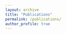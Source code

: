 ```yaml
---
layout: archive
title: "Publications"
permalink: /publications/
author_profile: true
---
```


<!-- <span style="color:black; font-family:Georgia;">Most recent publication updates can be found on my <a style ="color:#800080;" href=""><em>[Google Scholar]</em></a> profile.</span> -->

<!-- ## 2023 -->
<!-- --------- -->
<!-- 📃 -->
<!-- Paper 01 -->
<!-- ### Accepted ✔️-->
<!-- ### Presented
---------
📃 <span style="color:#7D6E83;font-family:Trebuchet MS;">**Bengali News Abstractive Summarization: T5 Transformer and Hybrid Approach**</span><br>
<span style="color:black;font-family:Georgia">
	Khan Md Hasib, Md. Atiqur Rahman, <strong style="color:black">Mustavi Ibne Masum</strong>,  Friso De Boer, Sami Azam and Asif Kari, [DICTA 2023](https://www.dictaconference.org/)
</span>
<br> -->
<!-- 
[[<span style ="color:red"><font size="3">PDF</font></span>](
	 paper link 
		)] [[<span style ="color:red"><font size="3">Code & Dataset</font></span>](
		 git link
		)] [[<span style ="color:red"><font size="3">Presentation</font></span>](
			git file link 
			)]  -->
<!-- [<a style="color:red;" href="#" onclick="$('#dicta2023_abstract').toggle();return false;"><font size="3">Abstract</font></a>] -->
<!-- [<a style="color:red;" href="#" onclick="$('#dicta2023_bib').toggle();return false;"><font size="3">Citation bib</font></a>] -->
<!-- <div id="dicta2023_bib" class="bib" style="display:none;">
	<pre>
	@inproceedings{inproceedings,
	author = {Hasib, Khan and Rahman, Md. Atiqur and Masum, Mustavi Ibne and De Boer, Friso and Azam, Sami and Karim, Asif},
	year = {2023},
	month = {11},
	pages = {},
	title = {Bengali News Abstractive Summarization: T5 Transformer and Hybrid Approach}
	}
	</pre>
</div>

<div id="dicta2023_abstract" class="abstract" style="display:none;">
	<p style="text-align:justify; color:black;font-family:Monaco;"> 
		<font size="3">
			In today's fast-paced world, everyone wants things to happen quickly. Thanks to the internet, news spreads super fast. But not all news is important. News summarization helps by giving a short version of each news story, so readers can easily figure out what type of news they want to read. There are two main types of summarization: Abstractive Text Summarization and Extractive Text Summarization. The process of abstractive text summarization is much more complex than that of extractive text summarization. This study proposes a model for generating extractive summaries, which are then utilized as input to generate abstractive summaries. The model uses the Bengali Text Summarization (BenSumm) model for extractive summarization and the Bangla Text-to-Text Transfer Transformer (BanlaT5) for abstractive summarization. The research also compares summarization acquired straight from the BanglaT5 model with summarization obtained via the proposed model. Abstractive summarization in the Bengali language has been accomplished using the Text-to-Text Transfer Transformer(T5) in this research. Although abstractive summarization of the Bengali language has been accomplished over the years using a variety of techniques, the field of using T5 in this field has only recently been discovered, and there is still a wide range of opportunities to be explored. The study has achieved promising results.
		</font>
	</p>
</div> 

📃 <span style="font-family:Trebuchet MS;color:#7D6E83">**Bengali Image Captioning Using Vision Encoder-Decoder Model**</span><br>
<span style="color:black;font-family:Georgia">
	Tajrian Islam Ishan, Abdullah Al Noman, Raisa Rokib, <strong style="color:black">Mustavi Ibne Masum</strong>, Sifat Ahmed, Faisal Muhammad Shah, [ICCIT 2023](https://iccit.org.bd/2023/)
</span><br> -->
<!--  [[<span style ="color:red"><font size="3">PDF</font></span>]( 
	 paper link
	)] [[<span style ="color:red"><font size="3">Code & Dataset</font></span>](
		 git link 
		)] [[<span style ="color:red"><font size="3">Presentation</font></span>](
			 git file link 
			)]  -->
<!-- [<a style="color:red;" href="#" onclick="$('#ICCIT2023_abstract').toggle();return false;"><font size="3">Abstract</font></a>]
[<a style="color:red;" href="#" onclick="$('#ICCIT2023_bib').toggle();return false;"><font size="3">Citation bib</font></a>] -->
<!-- <div id="ICCIT2023_bib" class="bib" style="display:none;"> 
	<pre>
	@inproceedings{inproceedings,
	author = {Islam, Tajrian and Noman, Abdullah and Rokib, Raisa and Masum, Mustavi Ibne and Ahmed, Sifat and Shah, Faisal},
	year = {2023},
	month = {12},
	pages = {},
	title = {Bengali Image Captioning Using Vision Encoder-Decoder Model}
	}
	</pre>
</div>

<div id="ICCIT2023_abstract" class="abstract" style="display:none;">
	<p style="text-align:justify; color:black;font-family:Monaco;"> 
		<font size="3">
			Our research focuses on Bangla Image Captioning which involves generating descriptive captions for the images. To address this task, we propose a Vision Encoder-Decoder model, consisting of interconnected models for image encoding and text decoding. Previous work in this area has not explored the use of the Vision Encoder-Decoder Model specifically for Bangla Image Captioning. We have conducted several studies using two publicly available Bengali datasets, Bornon and BanCap, and merged them to create a comprehensive dataset to assess the performance of our model. Our proposed model outperforms recent developments in Bengali image captioning, delivering exceptional results in both quantitative and qualitative analyses.
		</font>
	</p>
</div> -->

<!-- Paper 02 -->
<!-- ### Under Review
--------------
⏲️ 
<span style="font-family:Trebuchet MS;color:#769FCD">**Bengali Image Captioning Using Vision Encoder-Decoder Model**</span><br>
<span style="color:black;font-family:Georgia">
	Tajrian Islam Ishan, Abdullah Al Noman, Raisa Rokib, <strong style="color:black">Mustavi Ibne Masum</strong>, Sifat Ahmed, Faisal Muhammad Shah, [ICCIT 2023](https://iccit.org.bd/2023/)
</span> -->
<!-- <span style="color:black;font-family:Georgia"><br> 
	<font size="3"><strong>Authors</strong>: Tajrian Islam Ishan, Abdullah Al Noman, Raisa Rokib, <strong style="color:black">Mustavi Ibne Masum</strong>, Sifat Ahmed, Faisal Muhammad Shah </font>
</span>
<br>
<span style="color:black;font-family:Georgia">
	<font size="3"><strong>Conference:</strong><em> The International Conference on Computer and Information Technology</em></font> ([ICCIT 2023](https://iccit.org.bd/2023/))
</span>
<br>-->
<!-- [<a style="color:red;" href="#" onclick="$('#ecce2023_abstract').toggle();return false;"><font size="3">Abstract</font></a>] [[<span style ="color:red"><font size="3">PDF</font></span>]( 
	 paper link
	)] [[<span style ="color:red"><font size="3">Code & Dataset</font></span>](
		 git link 
		)] [[<span style ="color:red"><font size="3">Presentation</font></span>](
			 git file link 
			)] [<a style="color:red;" href="#" onclick="$('#ecce2023_bib').toggle();return false;"><font size="3">Citation bib</font></a>] -->

<!-- <div id="ecce2023_bib" class="bib" style="display:none;"> 
	<pre>
	  @INPROCEEDINGS{,
	   author={},
	  booktitle={conference name}, 
	  title={Bengali Image Captioning Using Vision Encoder-Decoder Model}, 
	  year={2023},
	  volume={},
	  number={},
	  pages={1-6},
	  doi={}}
	</pre>
</div>

<div id="ecce2023_abstract" class="abstract" style="display:none;">
	<p style="text-align:justify; color:black;font-family:Monaco;"> 
		<font size="3">
			Our research focuses on Bangla Image Captioning which involves generating descriptive captions for the images. To address this task, we propose a Vision Encoder-Decoder model, consisting of interconnected models for image encoding and text decoding. Previous work in this area has not explored the use of the Vision Encoder-Decoder Model specifically for Bangla Image Captioning. We have conducted several studies using two publicly available Bengali datasets, Bornon and BanCap, and merged them to create a comprehensive dataset to assess the performance of our model. Our proposed model outperforms recent developments in Bengali image captioning, delivering exceptional results in both quantitative and qualitative analyses.
		</font>
	</p>
</div> -->

<!-- ⏲️  -->
<!-- <span style="font-family:Trebuchet MS;color:#769FCD">**GliomaCNN: An Effective Lightweight CNN Model in Assessment of Classifying Brain Tumor from Magnetic Resonance Images Using Explainable AI**</span><br>
<span style="color:black;font-family:Georgia">
	Md. Atiqur Rahman, <strong style="color:black">Mustavi Ibne Masum</strong>, Khan Md Hasib, M.F. Mridha, Sultan Alfarhood, Mejdl Safran, Dunren Che, [Cancers](https://www.mdpi.com/journal/cancers/) 
</span> -->

<!-- [<a style="color:red;" href="#" onclick="$('#ecce2023_abstract').toggle();return false;"><font size="3">Abstract</font></a>] [[<span style ="color:red"><font size="3">PDF</font></span>]( 
	 paper link
	)] [[<span style ="color:red"><font size="3">Code & Dataset</font></span>](
		 git link 
		)] [[<span style ="color:red"><font size="3">Presentation</font></span>](
			 git file link 
			)] [<a style="color:red;" href="#" onclick="$('#ecce2023_bib').toggle();return false;"><font size="3">Citation bib</font></a>] -->
<!-- 
<div id="ecce2023_bib" class="bib" style="display:none;"> 
	<pre>
	  @INPROCEEDINGS{,
	   author={},
	  booktitle={conference name}, 
	  title={GliomaCNN: An Effective Lightweight CNN Model in Assessment of Classifying Brain Tumor from Magnetic Resonance Images Using Explainable AI}, 
	  year={2023},
	  volume={},
	  number={},
	  pages={1-20},
	  doi={}}
	</pre>
</div> -->

<!-- <div id="ecce2023_abstract" class="abstract" style="display:none;">
	<p style="text-align:justify; color:black;font-family:Monaco;"> 
		<font size="3">
			Brain tumors pose a significant threat to human lives and have gained increasing attention as the tenth leading cause of global mortality. This study addresses the pressing issue of brain tumor classification using MRI. It focuses on distinguishing between Low-Grade Gliomas (LGG) and High-Grade Gliomas (HGG). LGGs are benign and typically manageable with surgical resection, while HGGs are malignant and more aggressive. The research introduces an innovative custom CNN model, GliomaCNN. GliomaCNN stands out as a lightweight CNN model compared to its predecessors. The research utilized the BraTS 2020 dataset for its experiments. Integrated with the gradient-boosting algorithm, GliomaCNN has achieved an impressive accuracy of 99.1569\%. The model's interpretability is ensured through SHAP and Grad-CAM++. They provide insights into critical decision-making regions for classification outcomes. Despite challenges in identifying tumors in images without visible signs, the model demonstrates remarkable performance in this critical medical application, offering a promising tool for accurate brain tumor diagnosis which paves the way for enhanced early detection and treatment of brain tumors.
		</font>
	</p>
</div> -->

<!-- <script src="https://bibbase.org/show?bib=https%3A%2F%2Fbibbase.org%2Fnetwork%2Ffiles%2F2yhCZhAo2NDPiRBYD&commas=true&titleLinks=false&jsonp=1&theme=default&iframe=true&showSearch=true"></script> -->

<script src="https://bibbase.org/show?bib=https%3A%2F%2Fbibbase.org%2Fnetwork%2Ffiles%2FSLxGiAzhJbCYCk2kD&titleLinks=false&jsonp=1&theme=default&iframe=true&showSearch=true"></script>